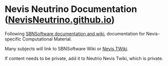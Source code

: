 # Nevis Neutrino Documentation ([NevisNeutrino.github.io](https://nevisneutrino.github.io))

Following [SBNSoftware documentation and wiki](https://sbnsoftware.github.io), documentation for Nevis-specific Computational Material.

Many subjects will link to SBNSoftware Wiki or [Nevis TWiki](https://twiki.nevis.columbia.edu/twiki/bin/view/).

If content needs to be private, add it to Neutrio Nevis Twiki, which is private.

